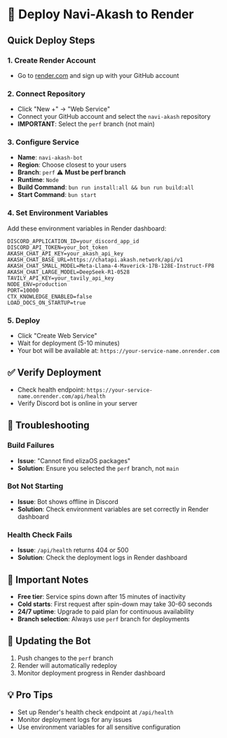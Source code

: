 # 🚀 Deploy Navi-Akash to Render

## Quick Deploy Steps

### 1. **Create Render Account**
- Go to [render.com](https://render.com) and sign up with your GitHub account

### 2. **Connect Repository**
- Click "New +" → "Web Service"
- Connect your GitHub account and select the `navi-akash` repository
- **IMPORTANT**: Select the `perf` branch (not main)

### 3. **Configure Service**
- **Name**: `navi-akash-bot`
- **Region**: Choose closest to your users
- **Branch**: `perf` ⚠️ **Must be perf branch**
- **Runtime**: `Node`
- **Build Command**: `bun run install:all && bun run build:all`
- **Start Command**: `bun start`

### 4. **Set Environment Variables**
Add these environment variables in Render dashboard:

```
DISCORD_APPLICATION_ID=your_discord_app_id
DISCORD_API_TOKEN=your_bot_token
AKASH_CHAT_API_KEY=your_akash_api_key
AKASH_CHAT_BASE_URL=https://chatapi.akash.network/api/v1
AKASH_CHAT_SMALL_MODEL=Meta-Llama-4-Maverick-17B-128E-Instruct-FP8
AKASH_CHAT_LARGE_MODEL=DeepSeek-R1-0528
TAVILY_API_KEY=your_tavily_api_key
NODE_ENV=production
PORT=10000
CTX_KNOWLEDGE_ENABLED=false
LOAD_DOCS_ON_STARTUP=true
```

### 5. **Deploy**
- Click "Create Web Service"
- Wait for deployment (5-10 minutes)
- Your bot will be available at: `https://your-service-name.onrender.com`

## ✅ Verify Deployment
- Check health endpoint: `https://your-service-name.onrender.com/api/health`
- Verify Discord bot is online in your server

## 🔧 Troubleshooting

### Build Failures
- **Issue**: "Cannot find elizaOS packages"
- **Solution**: Ensure you selected the `perf` branch, not `main`

### Bot Not Starting
- **Issue**: Bot shows offline in Discord
- **Solution**: Check environment variables are set correctly in Render dashboard

### Health Check Fails
- **Issue**: `/api/health` returns 404 or 500
- **Solution**: Check the deployment logs in Render dashboard

## 📝 Important Notes
- **Free tier**: Service spins down after 15 minutes of inactivity
- **Cold starts**: First request after spin-down may take 30-60 seconds
- **24/7 uptime**: Upgrade to paid plan for continuous availability
- **Branch selection**: Always use `perf` branch for deployments

## 🔄 Updating the Bot
1. Push changes to the `perf` branch
2. Render will automatically redeploy
3. Monitor deployment progress in Render dashboard

## 💡 Pro Tips
- Set up Render's health check endpoint at `/api/health`
- Monitor deployment logs for any issues
- Use environment variables for all sensitive configuration
